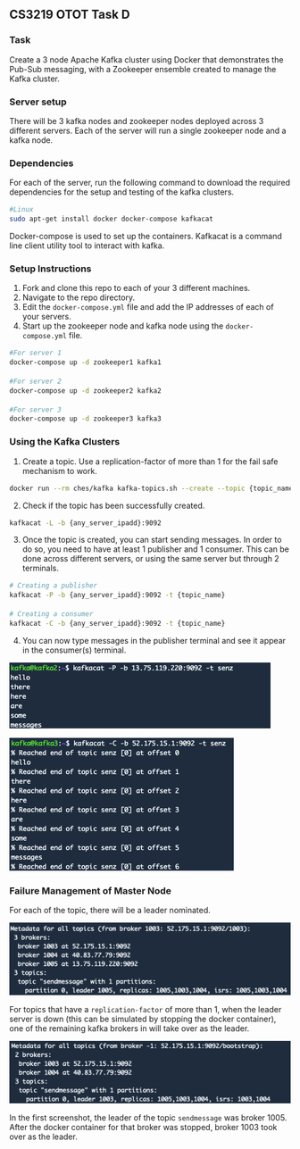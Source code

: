 ## CS3219 OTOT Task D

### Task

Create a 3 node Apache Kafka cluster using Docker that demonstrates the Pub-Sub messaging, with a Zookeeper ensemble created to manage the Kafka cluster.

### Server setup

There will be 3 kafka nodes and zookeeper nodes deployed across 3 different servers. Each of the server will run a single zookeeper node and a kafka node.

### Dependencies

For each of the server, run the following command to download the required dependencies for the setup and testing of the kafka clusters.

```bash
#Linux
sudo apt-get install docker docker-compose kafkacat
```

Docker-compose is used to set up the containers. Kafkacat is a command line client utility tool to interact with kafka.

### Setup Instructions

1. Fork and clone this repo to each of your 3 different machines.
2. Navigate to the repo directory.
3. Edit the `docker-compose.yml` file and add the IP addresses of each of your servers. 
4. Start up the zookeeper node and kafka node using the `docker-compose.yml` file.

```bash
#For server 1
docker-compose up -d zookeeper1 kafka1

#For server 2
docker-compose up -d zookeeper2 kafka2

#For server 3
docker-compose up -d zookeeper3 kafka3
```

### Using the Kafka Clusters

1. Create a topic. Use a replication-factor of more than 1 for the fail safe mechanism to work.

```bash
docker run --rm ches/kafka kafka-topics.sh --create --topic {topic_name} --replication-factor 3 --partitions 1 --zookeeper {any_server_ipadd}
```

2. Check if the topic has been successfully created.

```bash
kafkacat -L -b {any_server_ipadd}:9092
```

3. Once the topic is created, you can start sending messages. In order to do so, you need to have at least 1 publisher and 1 consumer. This can be done across different servers, or using the same server but through 2 terminals.

```bash
# Creating a publisher
kafkacat -P -b {any_server_ipadd}:9092 -t {topic_name}

# Creating a consumer
kafkacat -C -b {any_server_ipadd}:9092 -t {topic_name}
```

4. You can now type messages in the publisher terminal and see it appear in the consumer(s) terminal.

![publisher](./screenshots/publisher.png)

![consumer](./screenshots/consumer.png)

### Failure Management of Master Node

For each of the topic, there will be a leader nominated. 

![leader](./screenshots/leader.png)



For topics that have a `replication-factor` of more than 1, when the leader server is down (this can be simulated by stopping the docker container), one of the remaining kafka brokers in will take over as the leader.

![leader_change](./screenshots/leader_change.png)



In the first screenshot, the leader of the topic `sendmessage` was broker 1005. After the docker container for that broker was stopped, broker 1003 took over as the leader. 



